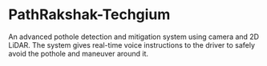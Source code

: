 # PathRakshak-Techgium
An advanced pothole detection and mitigation system using camera and 2D LiDAR. The system gives real-time voice instructions to the driver to safely avoid the pothole and maneuver around it.
